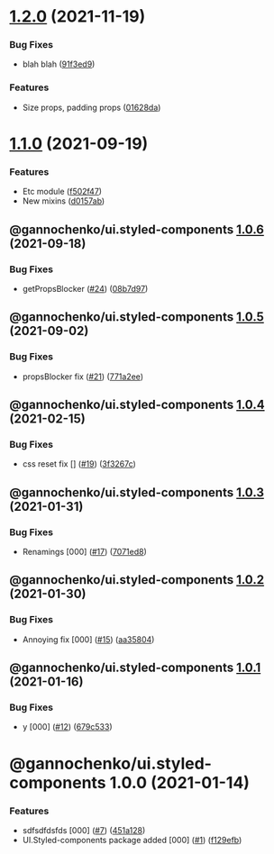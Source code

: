 # [1.2.0](https://github.com/gannochenko/gannochenko-modules/compare/@gannochenko/ui.styled-components@1.1.0...@gannochenko/ui.styled-components@1.2.0) (2021-11-19)


### Bug Fixes

* blah blah ([91f3ed9](https://github.com/gannochenko/gannochenko-modules/commit/91f3ed9a4bad8297fb9fe467456f1725c020fba0))


### Features

* Size props, padding props ([01628da](https://github.com/gannochenko/gannochenko-modules/commit/01628dae17d40ba4fa1c095cc4ebef0f1113a7ee))

# [1.1.0](https://github.com/gannochenko/gannochenko-modules/compare/@gannochenko/ui.styled-components@1.0.6...@gannochenko/ui.styled-components@1.1.0) (2021-09-19)


### Features

* Etc module ([f502f47](https://github.com/gannochenko/gannochenko-modules/commit/f502f47368576607a43708a397dc9fb7ee48f427))
* New mixins ([d0157ab](https://github.com/gannochenko/gannochenko-modules/commit/d0157ab499ee198fe9775fc280e7f44de495392a))

## @gannochenko/ui.styled-components [1.0.6](https://github.com/gannochenko/gannochenko-modules/compare/@gannochenko/ui.styled-components@1.0.5...@gannochenko/ui.styled-components@1.0.6) (2021-09-18)


### Bug Fixes

* getPropsBlocker ([#24](https://github.com/gannochenko/gannochenko-modules/issues/24)) ([08b7d97](https://github.com/gannochenko/gannochenko-modules/commit/08b7d9792792333a4eda9893cac5dc5a835b1636))

## @gannochenko/ui.styled-components [1.0.5](https://github.com/gannochenko/gannochenko-modules/compare/@gannochenko/ui.styled-components@1.0.4...@gannochenko/ui.styled-components@1.0.5) (2021-09-02)


### Bug Fixes

* propsBlocker fix ([#21](https://github.com/gannochenko/gannochenko-modules/issues/21)) ([771a2ee](https://github.com/gannochenko/gannochenko-modules/commit/771a2ee1b2488b265f9592e6cd1eba3d41e3c9d2))

## @gannochenko/ui.styled-components [1.0.4](https://github.com/gannochenko/gannochenko-modules/compare/@gannochenko/ui.styled-components@1.0.3...@gannochenko/ui.styled-components@1.0.4) (2021-02-15)


### Bug Fixes

* css reset fix [] ([#19](https://github.com/gannochenko/gannochenko-modules/issues/19)) ([3f3267c](https://github.com/gannochenko/gannochenko-modules/commit/3f3267c6e20fa4c555934191708cfc7d112a3708))

## @gannochenko/ui.styled-components [1.0.3](https://github.com/gannochenko/gannochenko-modules/compare/@gannochenko/ui.styled-components@1.0.2...@gannochenko/ui.styled-components@1.0.3) (2021-01-31)


### Bug Fixes

* Renamings [000] ([#17](https://github.com/gannochenko/gannochenko-modules/issues/17)) ([7071ed8](https://github.com/gannochenko/gannochenko-modules/commit/7071ed8ab13c53182589809a7987308dcd9e77f3))

## @gannochenko/ui.styled-components [1.0.2](https://github.com/gannochenko/gannochenko-modules/compare/@gannochenko/ui.styled-components@1.0.1...@gannochenko/ui.styled-components@1.0.2) (2021-01-30)


### Bug Fixes

* Annoying fix [000] ([#15](https://github.com/gannochenko/gannochenko-modules/issues/15)) ([aa35804](https://github.com/gannochenko/gannochenko-modules/commit/aa3580496916ffe31a516492674a229e012359b0))

## @gannochenko/ui.styled-components [1.0.1](https://github.com/gannochenko/gannochenko-modules/compare/@gannochenko/ui.styled-components@1.0.0...@gannochenko/ui.styled-components@1.0.1) (2021-01-16)


### Bug Fixes

* y [000] ([#12](https://github.com/gannochenko/gannochenko-modules/issues/12)) ([679c533](https://github.com/gannochenko/gannochenko-modules/commit/679c533c82c66ebc6d53d7fd36ad6d9e5792aa5c))

# @gannochenko/ui.styled-components 1.0.0 (2021-01-14)


### Features

* sdfsdfdsfds [000] ([#7](https://github.com/gannochenko/gannochenko-modules/issues/7)) ([451a128](https://github.com/gannochenko/gannochenko-modules/commit/451a128932a099a7b24404a6182201c32809885a))
* UI.Styled-components package added [000] ([#1](https://github.com/gannochenko/gannochenko-modules/issues/1)) ([f129efb](https://github.com/gannochenko/gannochenko-modules/commit/f129efb8a54a46584bff911de6472f530ba4a6b2))
